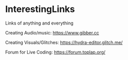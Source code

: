 # InterestingLinks
Links of anything and everything


Creating Audio/music:
https://www.gibber.cc

Creating Visuals/Glitches:
https://hydra-editor.glitch.me/

Forum for Live Coding:
https://forum.toplap.org/
